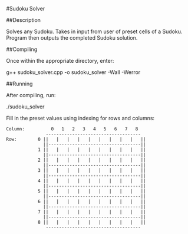 #Sudoku Solver

##Description

Solves any Sudoku. Takes in input from user of preset cells of a Sudoku.
Program then outputs the completed Sudoku solution.

##Compiling

Once within the appropriate directory, enter:

g++ sudoku_solver.cpp -o sudoku_solver -Wall -Werror

##Running

After compiling, run:

./sudoku_solver

Fill in the preset values using indexing for rows and columns:

	Column:			 0   1   2   3   4   5   6   7   8
				   ------------------------------------
	Row:		0 ||   |   |   |   |   |   |   |   |   ||
				  ||-----------------------------------||
				1 ||   |   |   |   |   |   |   |   |   ||
				  ||-----------------------------------||
				2 ||   |   |   |   |   |   |   |   |   ||
				  ||-----------------------------------||
				3 ||   |   |   |   |   |   |   |   |   ||
				  ||-----------------------------------||
				4 ||   |   |   |   |   |   |   |   |   ||
				  ||-----------------------------------||
				5 ||   |   |   |   |   |   |   |   |   ||
				  ||-----------------------------------||
				6 ||   |   |   |   |   |   |   |   |   ||
				  ||-----------------------------------||
				7 ||   |   |   |   |   |   |   |   |   ||
				  ||-----------------------------------||
				8 ||   |   |   |   |   |   |   |   |   ||
				   ------------------------------------

